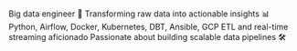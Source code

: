 Big data engineer 🚀 
Transforming raw data into actionable insights 📊 
Python, Airflow, Docker, Kubernetes, DBT, Ansible, GCP
ETL and real-time streaming aficionado 
Passionate about building scalable data pipelines 🛠️
